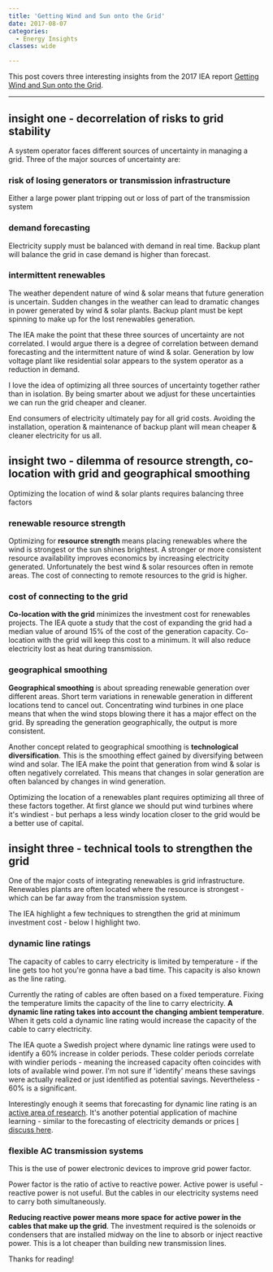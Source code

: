 ```yaml
---
title: 'Getting Wind and Sun onto the Grid' 
date: 2017-08-07
categories:
  - Energy Insights
classes: wide

---
```


This post covers three interesting insights from the 2017 IEA report [Getting Wind and Sun onto the Grid](https://www.iea.org/publications/insights/insightpublications/Getting_Wind_and_Sun.pdf).

---

## insight one - decorrelation of risks to grid stability

A system operator faces different sources of uncertainty in managing a grid. Three of the major sources of uncertainty are:

### risk of losing generators or transmission infrastructure

Either a large power plant tripping out or loss of part of the transmission system

### demand forecasting

Electricity supply must be balanced with demand in real time. Backup plant will balance the grid in case demand is higher than forecast.

### intermittent renewables

The weather dependent nature of wind & solar means that future generation is uncertain. Sudden changes in the weather can lead to dramatic changes in power generated by wind & solar plants. Backup plant must be kept spinning to make up for the lost renewables generation.

The IEA make the point that these three sources of uncertainty are not correlated. I would argue there is a degree of correlation between demand forecasting and the intermittent nature of wind & solar. Generation by low voltage plant like residential solar appears to the system operator as a reduction in demand.

I love the idea of optimizing all three sources of uncertainty together rather than in isolation. By being smarter about we adjust for these uncertainties we can run the grid cheaper and cleaner. 

End consumers of electricity ultimately pay for all grid costs. Avoiding the installation, operation & maintenance of backup plant will mean cheaper & cleaner electricity for us all.

## insight two - dilemma of resource strength, co-location with grid and geographical smoothing

Optimizing the location of wind & solar plants requires balancing three factors

### renewable resource strength

Optimizing for **resource strength** means placing renewables where the wind is strongest or the sun shines brightest. A stronger or more consistent resource availability improves economics by increasing electricity generated. Unfortunately the best wind & solar resources often in remote areas. The cost of connecting to remote resources to the grid is higher.

### cost of connecting to the grid

**Co-location with the grid** minimizes the investment cost for renewables projects. The IEA quote a study that the cost of expanding the grid had a median value of around 15% of the cost of the generation capacity. Co-location with the grid will keep this cost to a minimum. It will also reduce electricity lost as heat during transmission.

### geographical smoothing

**Geographical smoothing** is about spreading renewable generation over different areas. Short term variations in renewable generation in different locations tend to cancel out. Concentrating wind turbines in one place means that when the wind stops blowing there it has a major effect on the grid. By spreading the generation geographically, the output is more consistent.

Another concept related to geographical smoothing is **technological diversification**. This is the smoothing effect gained by diversifying between wind and solar. The IEA make the point that generation from wind & solar is often negatively correlated. This means that changes in solar generation are often balanced by changes in wind generation.

Optimizing the location of a renewables plant requires optimizing all three of these factors together. At first glance we should put wind turbines where it's windiest - but perhaps a less windy location closer to the grid would be a better use of capital.

## insight three - technical tools to strengthen the grid

One of the major costs of integrating renewables is grid infrastructure. Renewables plants are often located where the resource is strongest - which can be far away from the transmission system.

The IEA highlight a few techniques to strengthen the grid at minimum investment cost - below I highlight two.

### dynamic line ratings

The capacity of cables to carry electricity is limited by temperature - if the line gets too hot you're gonna have a bad time. This capacity is also known as the line rating.

Currently the rating of cables are often based on a fixed temperature. Fixing the temperature limits the capacity of the line to carry electricity. **A dynamic line rating takes into account the changing ambient temperature**. When it gets cold a dynamic line rating would increase the capacity of the cable to carry electricity.

The IEA quote a Swedish project where dynamic line ratings were used to identify a 60% increase in colder periods. These colder periods correlate with windier periods - meaning the increased capacity often coincides with lots of available wind power. I'm not sure if 'identify' means these savings were actually realized or just identified as potential savings. Nevertheless - 60% is a significant.

Interestingly enough it seems that forecasting for dynamic line rating is an [active area of research](http://www.sciencedirect.com/science/article/pii/S1364032115007819). It's another potential application of machine learning - similar to the forecasting of electricity demands or prices [I discuss here](http://adgefficiency.com/machine-learning-in-energy-part-two/).

### flexible AC transmission systems

This is the use of power electronic devices to improve grid power factor.

Power factor is the ratio of active to reactive power. Active power is useful - reactive power is not useful. But the cables in our electricity systems need to carry both simultaneously.

**Reducing reactive power means more space for active power in the cables that make up the grid**. The investment required is the solenoids or condensers that are installed midway on the line to absorb or inject reactive power. This is a lot cheaper than building new transmission lines.

Thanks for reading!
